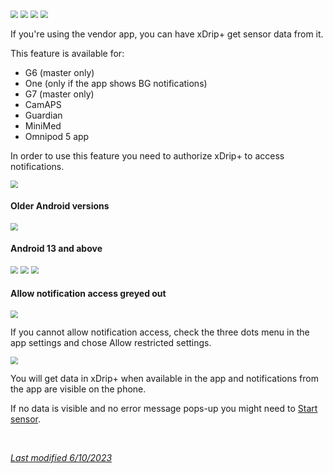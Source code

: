 <img src="../../images/hamburger_menu.png" style="zoom:75%;" />  
<img src="../../images/M-S.png" style="zoom:75%;" />  
<img src="../../images/M-S-HDS.png" style="zoom:75%;" />  
<img src="../images/M-S-HDSlistN.png" style="zoom:75%;" />

If you're using the vendor app, you can have xDrip+ get sensor data from it.

This feature is available for:

- G6 (master only)
- One (only if the app shows BG notifications)
- G7 (master only)
- CamAPS
- Guardian
- MiniMed
- Omnipod 5 app

In order to use this feature you need to authorize xDrip+ to access notifications.

<img src="../images/Companion1.png" style="zoom:78%;" />

#### Older Android versions

<img src="../images/Companion1a.png" style="zoom:78%;" />

#### Android 13 and above

<img src="../images/Companion2.png" style="zoom:78%;" />

<img src="../images/Companion3.png" style="zoom:78%;" />

<img src="../images/Companion4.png" style="zoom:78%;" />

#### Allow notification access greyed out

<img src="../images/Companion5.png" style="zoom:78%;" />

If you cannot allow notification access, check the three dots menu in the app settings and chose Allow restricted settings.

<img src="../images/Companion6.png" style="zoom:78%;" />

</br>

You will get data in xDrip+ when available in the app and notifications from the app are visible on the phone.

If no data is visible and no error message pops-up you might need to [Start sensor](../../use/startsensor/#followers-and-companion-apps).

</br>

[*Last modified 6/10/2023*](https://github.com/NightscoutFoundation/xDrip/releases/tag/2022.10.06)